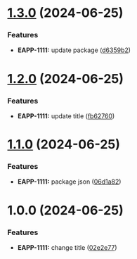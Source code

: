 # [1.3.0](https://github.com/pvega95/semantic-release-app/compare/v1.2.0...v1.3.0) (2024-06-25)


### Features

* **EAPP-1111:** update package ([d6359b2](https://github.com/pvega95/semantic-release-app/commit/d6359b21b88b62e64ca672a9e2b1e592699c719e))

# [1.2.0](https://github.com/pvega95/semantic-release-app/compare/v1.1.0...v1.2.0) (2024-06-25)


### Features

* **EAPP-1111:** update title ([fb62760](https://github.com/pvega95/semantic-release-app/commit/fb62760d29a624c6b15bf06263d3e667c637f119))

# [1.1.0](https://github.com/pvega95/semantic-release-app/compare/v1.0.0...v1.1.0) (2024-06-25)


### Features

* **EAPP-1111:** package json ([06d1a82](https://github.com/pvega95/semantic-release-app/commit/06d1a8288a0803c9c66438c9b4faf0f3fcb70974))

# 1.0.0 (2024-06-25)


### Features

* **EAPP-1111:** change title ([02e2e77](https://github.com/pvega95/semantic-release-app/commit/02e2e776dcde601fe6b47421fb73d51535a6e368))
